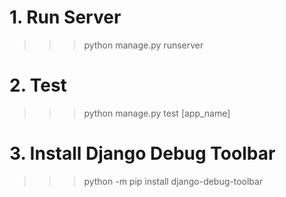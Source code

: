 # 1. Run Server
>>> python manage.py runserver

# 2. Test
>>> python manage.py test [app_name]

# 3. Install Django Debug Toolbar
>>> python -m pip install django-debug-toolbar
